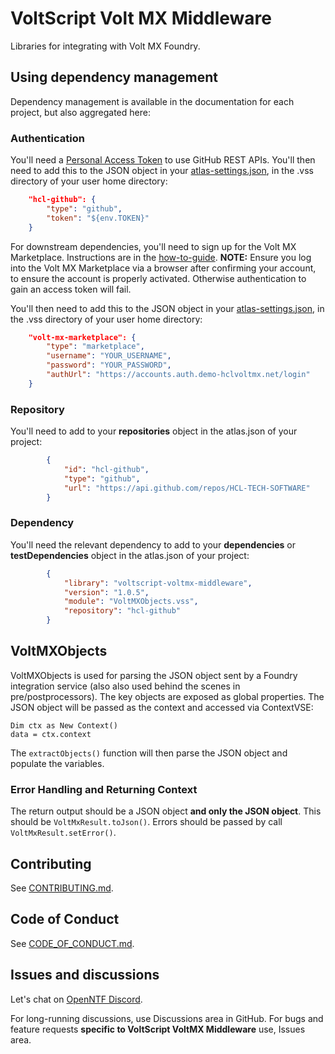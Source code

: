# VoltScript Volt MX Middleware

Libraries for integrating with Volt MX Foundry.

## Using dependency management

Dependency management is available in the documentation for each project, but also aggregated here:

### Authentication

You'll need a [Personal Access Token](../howto/writing/archipelago.md#github-personal-access-token) to use GitHub REST APIs. You'll then need to add this to the JSON object in your [atlas-settings.json](../howto/writing/archipelago.md#atlas-settingsjson), in the .vss directory of your user home directory:

```json
    "hcl-github": {
        "type": "github",
        "token": "${env.TOKEN}"
    }
```

For downstream dependencies, you'll need to sign up for the Volt MX Marketplace. Instructions are in the [how-to-guide](https://help.hcltechsw.com/docs/voltscript/early-access/howto/writing/archipelago.html#volt-mx-marketplace-credentials). **NOTE:** Ensure you log into the Volt MX Marketplace via a browser after confirming your account, to ensure the account is properly activated. Otherwise authentication to gain an access token will fail.

You'll then need to add this to the JSON object in your [atlas-settings.json](https://help.hcltechsw.com/docs/voltscript/early-access/howto/writing/archipelago.md#atlas-settingsjson), in the .vss directory of your user home directory:

```json
    "volt-mx-marketplace": {
        "type": "marketplace",
        "username": "YOUR_USERNAME",
        "password": "YOUR_PASSWORD",
        "authUrl": "https://accounts.auth.demo-hclvoltmx.net/login"
    }
```

### Repository

You'll need to add to your **repositories** object in the atlas.json of your project:

```json
        {
            "id": "hcl-github",
            "type": "github",
            "url": "https://api.github.com/repos/HCL-TECH-SOFTWARE"
        }
```

### Dependency

You'll need the relevant dependency to add to your **dependencies** or **testDependencies** object in the atlas.json of your project:

```json
        {
            "library": "voltscript-voltmx-middleware",
            "version": "1.0.5",
            "module": "VoltMXObjects.vss",
            "repository": "hcl-github"
        }
```

## VoltMXObjects

VoltMXObjects is used for parsing the JSON object sent by a Foundry integration service (also also used behind the scenes in pre/postprocessors). The key objects are exposed as global properties. The JSON object will be passed as the context and accessed via ContextVSE:

```voltscript
Dim ctx as New Context()
data = ctx.context
```

The `extractObjects()` function will then parse the JSON object and populate the variables.

### Error Handling and Returning Context

The return output should be a JSON object **and only the JSON object**. This should be `VoltMxResult.toJson()`. Errors should be passed by call `VoltMxResult.setError()`.

## Contributing

See [CONTRIBUTING.md](contributing.md).

## Code of Conduct

See [CODE_OF_CONDUCT.md](code_of_conduct.md).

## Issues and discussions

Let's chat on [OpenNTF Discord](https://openntf.org/discord).

For long-running discussions, use Discussions area in GitHub. For bugs and feature requests **specific to VoltScript VoltMX Middleware** use, Issues area.
